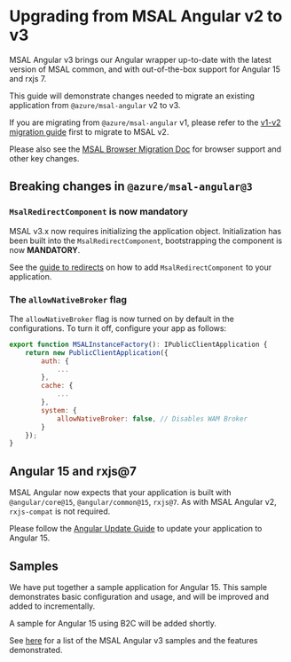 # Upgrading from MSAL Angular v2 to v3

MSAL Angular v3 brings our Angular wrapper up-to-date with the latest version of MSAL common, and with out-of-the-box support for Angular 15 and rxjs 7.

This guide will demonstrate changes needed to migrate an existing application from `@azure/msal-angular` v2 to v3. 

If you are migrating from `@azure/msal-angular` v1, please refer to the [v1-v2 migration guide](./v2-docs/v1-v2-upgrade-guide.md) first to migrate to MSAL v2.

Please also see the [MSAL Browser Migration Doc](../../msal-browser/docs/v2-migration.md) for browser support and other key changes.

## Breaking changes in `@azure/msal-angular@3`

### `MsalRedirectComponent` is now mandatory

MSAL v3.x now requires initializing the application object. Initialization has been built into the `MsalRedirectComponent`, bootstrapping the component is now **MANDATORY**.

See the [guide to redirects](./v2-docs/redirects.md) on how to add `MsalRedirectComponent` to your application.

### The `allowNativeBroker` flag

The `allowNativeBroker` flag is now turned on by default in the configurations. To turn it off, configure your app as follows:

```js
export function MSALInstanceFactory(): IPublicClientApplication {
    return new PublicClientApplication({
        auth: {
            ...
        },
        cache: {
            ...
        },
        system: {
            allowNativeBroker: false, // Disables WAM Broker
        }
    });
}
```

## Angular 15 and rxjs@7

MSAL Angular now expects that your application is built with `@angular/core@15`, `@angular/common@15`, `rxjs@7`. As with MSAL Angular v2, `rxjs-compat` is not required.

Please follow the [Angular Update Guide](https://update.angular.io/) to update your application to Angular 15.

## Samples

We have put together a sample application for Angular 15. This sample demonstrates basic configuration and usage, and will be improved and added to incrementally. 

A sample for Angular 15 using B2C will be added shortly.

See [here](https://github.com/AzureAD/microsoft-authentication-library-for-js/blob/dev/samples/msal-angular-v3-samples/README.md) for a list of the MSAL Angular v3 samples and the features demonstrated.